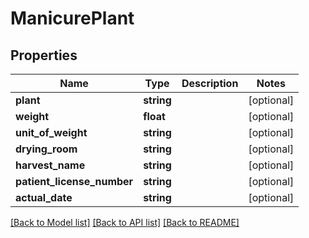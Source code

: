 # ManicurePlant

## Properties
Name | Type | Description | Notes
------------ | ------------- | ------------- | -------------
**plant** | **string** |  | [optional] 
**weight** | **float** |  | [optional] 
**unit_of_weight** | **string** |  | [optional] 
**drying_room** | **string** |  | [optional] 
**harvest_name** | **string** |  | [optional] 
**patient_license_number** | **string** |  | [optional] 
**actual_date** | **string** |  | [optional] 

[[Back to Model list]](../README.md#documentation-for-models) [[Back to API list]](../README.md#documentation-for-api-endpoints) [[Back to README]](../README.md)


